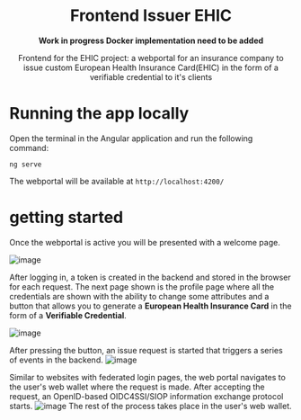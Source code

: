 <div align="center">
 <h1>Frontend Issuer EHIC</h1>
 <span><b> Work in progress </b></span></a>
 <span><b> Docker implementation need to be added </b></span></a>
 <p>Frontend for the EHIC project: a webportal for an insurance company to issue custom European Health Insurance Card(EHIC) in the form of a verifiable credential to it's clients<p>
</div>

# Running the app locally

Open the terminal in the Angular application and run the following command:

`ng serve`

The webportal will be available at `http://localhost:4200/`

# getting started

Once the webportal is active you will be presented with a welcome page.

![image](https://github.com/soufianeAmaador/Webportal-Issuer-EHIC/assets/70653226/8e88df5a-d4d2-4894-9649-67244fe3eeb5)

After logging in, a token is created in the backend and stored in the browser for each request.
The next page shown is the profile page where all the credentials are shown with the ability to change some attributes and a button that allows you to generate a <b>European Health Insurance Card</b> in the form of a <b>Verifiable Credential</b>.

![image](https://github.com/soufianeAmaador/Webportal-Issuer-EHIC/assets/70653226/8b4c8cda-f53e-47d4-9403-88cac27b4881)

After pressing the button, an issue request is started that triggers a series of events in the backend.
![image](https://github.com/soufianeAmaador/Webportal-Issuer-EHIC/assets/70653226/584cc55d-49c4-4ade-8919-3a8f31605219)

Similar to websites with federated login pages, the web portal navigates to the user's web wallet where the request is made.
After accepting the request, an OpenID-based OIDC4SSI/SIOP information exchange protocol starts.
![image](https://github.com/soufianeAmaador/Webportal-Issuer-EHIC/assets/70653226/744dbb48-554d-466e-af4f-760ef77d4636)
The rest of the process takes place in the user's web wallet.
